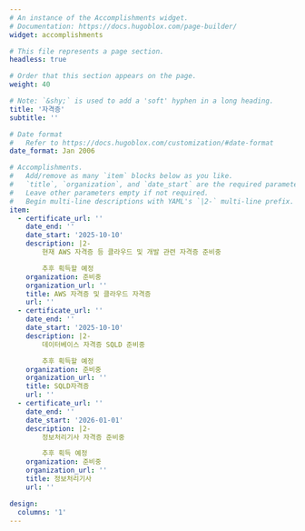 ```yaml
---
# An instance of the Accomplishments widget.
# Documentation: https://docs.hugoblox.com/page-builder/
widget: accomplishments

# This file represents a page section.
headless: true

# Order that this section appears on the page.
weight: 40

# Note: `&shy;` is used to add a 'soft' hyphen in a long heading.
title: '자격증'
subtitle: ''

# Date format
#   Refer to https://docs.hugoblox.com/customization/#date-format
date_format: Jan 2006

# Accomplishments.
#   Add/remove as many `item` blocks below as you like.
#   `title`, `organization`, and `date_start` are the required parameters.
#   Leave other parameters empty if not required.
#   Begin multi-line descriptions with YAML's `|2-` multi-line prefix.
item:
  - certificate_url: ''
    date_end: ''
    date_start: '2025-10-10'
    description: |2-
        현재 AWS 자격증 등 클라우드 및 개발 관련 자격증 준비중

        추후 획득할 예정
    organization: 준비중
    organization_url: ''
    title: AWS 자격증 및 클라우드 자격증
    url: ''
  - certificate_url: ''
    date_end: ''
    date_start: '2025-10-10'
    description: |2-
        데이터베이스 자격증 SQLD 준비중

        추후 획득할 예정
    organization: 준비중
    organization_url: ''
    title: SQLD자격증
    url: ''
  - certificate_url: ''
    date_end: ''
    date_start: '2026-01-01'
    description: |2-
        정보처리기사 자격증 준비중

        추후 획득 예정
    organization: 준비중
    organization_url: ''
    title: 정보처리기사
    url: ''

design:
  columns: '1'
---
```

